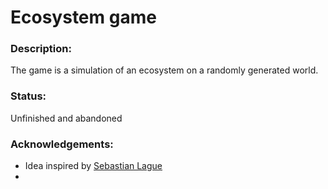 # Ecosystem game

### Description:
The game is a simulation of an ecosystem on a randomly generated world.

### Status:
Unfinished and abandoned

### Acknowledgements:
- Idea inspired by [Sebastian Lague](https://www.youtube.com/watch?v=r_It_X7v-1E&ab_channel=SebastianLague)
- 
